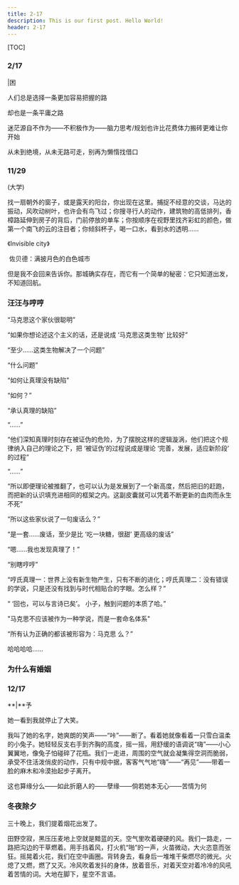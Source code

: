 ```yaml
---
title: 2-17
description: This is our first post. Hello World!
header: 2-17
---
```

[TOC]

### 2/17

|困

人们总是选择一条更加容易把握的路

却也是一条平庸之路

迷茫源自不作为——不积极作为——脑力思考/规划也许比花费体力搬砖更难让你开始

从未到绝境，从未无路可走，别再为懒惰找借口

### 11/29

(大学)

​	找一扇朝外的窗子，或是露天的阳台，你出现在这里。捕捉不经意的交谈，马达的振动，风吹动树叶，也许会有鸟飞过；你搜寻行人的动作，建筑物的高低排列，香樟路延伸到房子的背后，门前停放的单车；你按顺序在视野里找齐彩虹的颜色，做第一个南飞的云的注目者；你倾斜杯子，喝一口水，看到水的透明……

《Invisible city》

​	佐贝德：满披月色的白色城市

​	但是我不会回来告诉你。那城确实存在，而它有一个简单的秘密：它只知道出发，不知道回航。

### 汪汪与哼哼

“马克思这个家伙很聪明”

“如果你想论述这个主义的话，还是说成 ‘马克思这类生物’ 比较好”

“至少……这类生物解决了一个问题”

“什么问题”

“如何让真理没有缺陷”

“如何？”

“承认真理的缺陷”

“……”

“他们深知真理时刻存在被证伪的危险，为了摆脱这样的逻辑漩涡，他们把这个规律纳入自己的理论之下，把 ‘被证伪’的过程说成是理论 ‘完善，发展，适应新阶段’ 的过程”

“……”

“所以即便理论被推翻了，也可以认为是发展到了一个新高度，然后把旧的赶跑，而把新的认识填充进相同的框架之内。这副皮囊就可以凭着不断更新的血肉而永生不死”

“所以这些家伙说了一句废话么？”

“是一套……废话，至少是比 ‘吃一块糖，很甜’ 更高级的废话”

“嗯……我也发现真理了！”

“别瞎哼哼”

“哼氏真理一：世界上没有新生物产生，只有不断的进化；哼氏真理二：没有错误的学说，只是还没有找到与时代相贴合的字眼。怎么样？”

“ ‘回也，可以与言诗已矣’。 小子，触到问题的本质了哈。”

"马克思不应该被作为一种学说，而是一套命名体系"

“所有认为正确的都该被形容为：马克思 么？”

哈哈哈哈……

### 为什么有婚姻



### 12/17

**|**予

她一看到我就停止了大笑。

我叫了她的名字，她爽朗的笑声——“咔”——断了。看着她就像看着一只雪白温柔的小兔子。她轻轻反支右手到齐胸的高度，摇一摇，用舒缓的语调说“嗨”——小心翼翼地，像兔子怕碰碎了花瓶。我们一走进，周围的空气就会凝集得空洞而脆弱，承受不住活泼俏皮的动作，只有中规中据，客客气气地“嗨”——“再见”——带着一脸的麻木和冷漠抬起步子离开。

这也算缘分么——如此折磨人的——孽缘——倘若她本无心——苦情为何

### 冬夜除夕

三十晚上，我们提着烟花出发了。

田野空寂，黑压压麦地上空就是黯蓝的天。空气里吹着硬硬的风。我们一路走，一路把沟边的干草燃着。用手挡着风，打火机“啪”的一声，火苗微动，大火恣意而张狂。摇晃着火花，我们在空中画圈。背转身去，看身后一堆堆干柴燃尽的微光。火熄了又燃，燃了又灭。冷风吹着发抖的身体，放着音乐，对着天空对着冷冷的风吼着苦情的词。大地在脚下，星空不言语。

